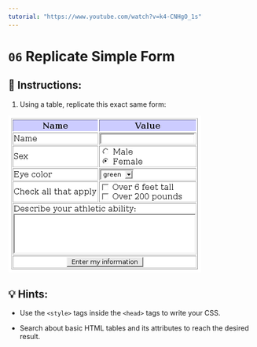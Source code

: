 ```yaml
---
tutorial: "https://www.youtube.com/watch?v=k4-CNHgO_1s"
---
```


# `06` Replicate Simple Form

## 📝 Instructions:

1. Using a table, replicate this exact same form:

![html form](../../.learn/assets/5xKY0rI.png?raw=true)

## 💡 Hints:

+ Use the `<style>` tags inside the `<head>` tags to write your CSS.

+ Search about basic HTML tables and its attributes to reach the desired result.
